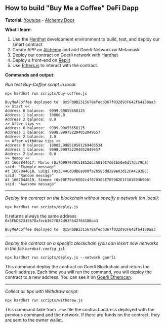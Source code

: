## How to build "Buy Me a Coffee" DeFi Dapp

**Tutorial**: [Youtube](https://www.youtube.com/watch?v=cxxKdJk55Lk) - [Alchemy Docs](https://docs.alchemy.com/docs/how-to-build-buy-me-a-coffee-defi-dapp)

**What I learn**:

1. Use the [Hardhat](https://hardhat.org/) development environment to build, test, and deploy our smart contract
2. Create APP on [Alchemy](https://alchemy.com) and add Goerli Network on Metamask
3. Deploy our contract on Goerli network with [Hardhat](https://hardhat.org/)
4. Deploy a front-end on [Replit](https://replit.com/)
5. Use [Ethers.js](https://docs.ethers.io) to interact with the contract.

**Commands and output**:

_Run test Buy-Coffee script in local:_

`npx hardhat run scripts/buy-coffee.js`

```
BuyMeACoffee deployed to  0x5FbDB2315678afecb367f032d93F642f64180aa3
>> Start <<
Address 0 balance:  9999.99855650125
Address 1 balance:  10000.0
Address 2 balance:  0.0
>> After tips <<
Address 0 balance:  9999.99855650125
Address 1 balance:  9998.999752294052049657
Address 2 balance:  3.0
>> After withdraw tips <<
Address 0 balance:  10002.998510581269405534
Address 1 balance:  9998.999752294052049657
Address 2 balance:  0.0
>> Memos <<
At 1667844617, Mario (0x70997970C51812dc3A010C7d01b50e0d17dc79C8) said: "Example message"
At 1667844618, Luigi (0x3C44CdDdB6a900fa2b585dd299e03d12FA4293BC) said: "Random message"
At 1667844619, Simone (0x90F79bf6EB2c4f870365E785982E1f101E93b906) said: "Awesome message"
```

---

_Deploy the contract on the blockchain without specify a network (on local):_

`npx hardhat run scripts/deploy.js`

It returns always the same address `0x5FbDB2315678afecb367f032d93F642f64180aa3`

```
BuyMeACoffee deployed to  0x5FbDB2315678afecb367f032d93F642f64180aa3
```

---

_Deploy the contract on a specific blockchain (you can insert new networks in the file `hardhat.config.js`):_

`npx hardhat run scripts/deploy.js --network goerli`

This command deploy the contract on Goerli Blockchain and return the Goerli address. Each time you will run the command, you will deploy the contract to a new address.
You can see it on [Goerli Etherscan](https://goerli.etherscan.io/).

---

_Collect all tips with Withdraw script:_

`npx hardhat run scripts/withdraw.js`

This command take from `.env` file the contract address deployed with the previous command and the network. If there are funds on the contract, they are sent to the owner wallet.
